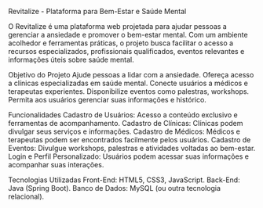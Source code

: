 Revitalize - Plataforma para Bem-Estar e Saúde Mental

O Revitalize é uma plataforma web projetada para ajudar pessoas a gerenciar a ansiedade e promover o bem-estar mental. Com um ambiente acolhedor e ferramentas práticas, o projeto busca facilitar o acesso a recursos especializados, profissionais qualificados, eventos relevantes e informações úteis sobre saúde mental.

Objetivo do Projeto
Ajude pessoas a lidar com a ansiedade.
Ofereça acesso a clínicas especializadas em saúde mental.
Conecte usuários a médicos e terapeutas experientes.
Disponibilize eventos como palestras, workshops.
Permita aos usuários gerenciar suas informações e histórico.

Funcionalidades
Cadastro de Usuários: Acesso a conteúdo exclusivo e ferramentas de acompanhamento.
Cadastro de Clínicas: Clínicas podem divulgar seus serviços e informações.
Cadastro de Médicos: Médicos e terapeutas podem ser encontrados facilmente pelos usuários.
Cadastro de Eventos: Divulgue workshops, palestras e atividades voltadas ao bem-estar.
Login e Perfil Personalizado: Usuários podem acessar suas informações e acompanhar suas interações.

Tecnologias Utilizadas
Front-End: HTML5, CSS3, JavaScript.
Back-End: Java (Spring Boot).
Banco de Dados: MySQL (ou outra tecnologia relacional).

